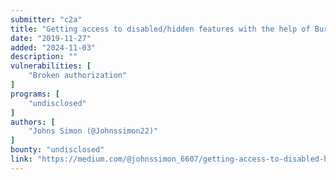 ```yaml
---
submitter: "c2a"
title: "Getting access to disabled/hidden features with the help of Burpsuite Match and Replace settings"
date: "2019-11-27"
added: "2024-11-03"
description: ""
vulnerabilities: [
    "Broken authorization"
]
programs: [
    "undisclosed"
]
authors: [
    "Johns Simon (@Johnssimon22)"
]
bounty: "undisclosed"
link: "https://medium.com/@johnssimon_6607/getting-access-to-disabled-hidden-features-with-the-help-of-burp-match-and-replace-e1d7b70d131e"
---
```




